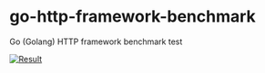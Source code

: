 # go-http-framework-benchmark
Go (Golang) HTTP framework benchmark test

[![Result](https://cloud.highcharts.com/images/ynilade/9/800.png)](http://cloud.highcharts.com/show/ynilade)
